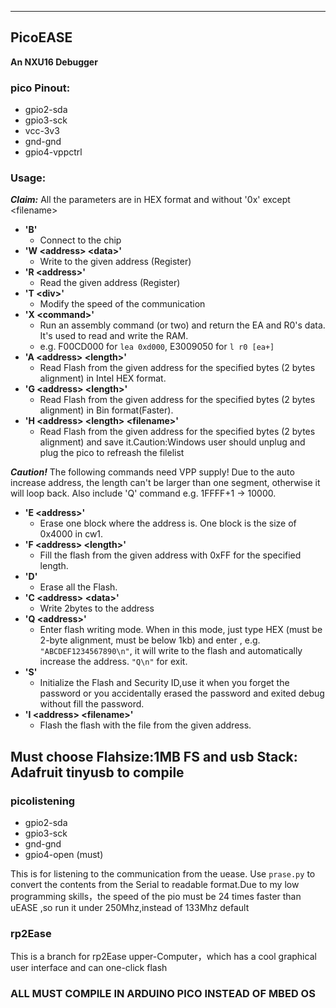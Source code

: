 ---

## PicoEASE
**An NXU16 Debugger**

### pico Pinout:
- gpio2-sda
- gpio3-sck
- vcc-3v3
- gnd-gnd
- gpio4-vppctrl

### Usage:
***Claim:*** All the parameters are in HEX format and without '0x' except \<filename\>
- **'B'**
  - Connect to the chip
- **'W \<address\> \<data\>'**
  - Write to the given address (Register)
- **'R \<address\>'**
  - Read the given address (Register)
- **'T \<div\>'**
  - Modify the speed of the communication
- **'X \<command\>'**
  - Run an assembly command (or two) and return the EA and R0's data. It's used to read and write the RAM.
  - e.g. F00CD000 for `lea 0xd000`, E3009050 for `l r0 [ea+]`
- **'A \<address\> \<length\>'**
  - Read Flash from the given address for the specified bytes (2 bytes alignment) in Intel HEX format.
- **'G \<address\> \<length\>'**
  - Read Flash from the given address for the specified bytes (2 bytes alignment) in Bin format(Faster).
- **'H \<address\> \<length\> \<filename\>'**
  - Read Flash from the given address for the specified bytes (2 bytes alignment) and save it.Caution:Windows user should unplug and plug the pico to refreash the filelist
  
***Caution!*** The following commands need VPP supply! Due to the auto increase address, the length can't be larger than one segment, otherwise it will loop back. Also include 'Q' command e.g. 1FFFF+1 -> 10000.
- **'E \<address\>'**
  - Erase one block where the address is. One block is the size of 0x4000 in cw1.
- **'F \<address\> \<length\>'**
  - Fill the flash from the given address with 0xFF for the specified length.
- **'D'**
  - Erase all the Flash.
- **'C \<address\> \<data\>'**
  - Write 2bytes to the address
- **'Q \<address\>'**
  - Enter flash writing mode. When in this mode, just type HEX (must be 2-byte alignment, must be below 1kb) and enter , e.g. `"ABCDEF1234567890\n"`, it will write to the flash and automatically increase the address. `"Q\n"` for exit.
- **'S'**
  - Initialize the Flash and Security ID,use it when you forget the password or you accidentally erased the password and exited debug without fill the password.
- **'I \<address\> \<filename\>'**
  - Flash the flash with the file from the given address.

## **Must choose Flahsize:1MB FS and usb Stack: Adafruit tinyusb to compile**
  
### picolistening
- gpio2-sda
- gpio3-sck
- gnd-gnd
- gpio4-open (must)

This is for listening to the communication from the uease. Use `prase.py` to convert the contents from the Serial to readable format.Due to my low programming skills，the speed of the pio must be 24 times faster than uEASE ,so run it under 250Mhz,instead of 133Mhz default
### rp2Ease

This is a branch for rp2Ease upper-Computer，which has a cool graphical user interface and can one-click flash
### **ALL MUST COMPILE IN ARDUINO PICO INSTEAD OF MBED OS**
